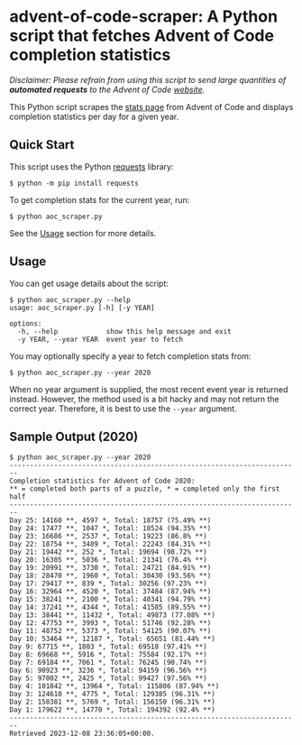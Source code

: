 # advent-of-code-scraper: A Python script that fetches Advent of Code completion statistics

*Disclaimer: Please refrain from using this script to send large quantities of **automated requests** to the Advent of Code [website](https://adventofcode.com).*

This Python script scrapes the [stats page](https://adventofcode.com/2023/stats) from Advent of Code and displays completion statistics per day for a given year.

## Quick Start

This script uses the Python [requests](https://pypi.org/project/requests/) library:

```
$ python -m pip install requests
```

To get completion stats for the current year, run:

```
$ python aoc_scraper.py
```

See the [Usage](#usage) section for more details.

## Usage

You can get usage details about the script:

```
$ python aoc_scraper.py --help
usage: aoc_scraper.py [-h] [-y YEAR]

options:
  -h, --help            show this help message and exit
  -y YEAR, --year YEAR  event year to fetch
```

You may optionally specify a year to fetch completion stats from:

```
$ python aoc_scraper.py --year 2020
```

When no year argument is supplied, the most recent event year is returned instead. However, the method used is a bit hacky and may not return the correct year. Therefore, it is best to use the `--year` argument.

## Sample Output (2020)

```
$ python aoc_scraper.py --year 2020
------------------------------------------------------------------------
Completion statistics for Advent of Code 2020:
** = completed both parts of a puzzle, * = completed only the first half
------------------------------------------------------------------------
Day 25: 14160 **, 4597 *, Total: 18757 (75.49% **)
Day 24: 17477 **, 1047 *, Total: 18524 (94.35% **)
Day 23: 16686 **, 2537 *, Total: 19223 (86.8% **)
Day 22: 18754 **, 3489 *, Total: 22243 (84.31% **)
Day 21: 19442 **, 252 *, Total: 19694 (98.72% **)
Day 20: 16305 **, 5036 *, Total: 21341 (76.4% **)
Day 19: 20991 **, 3730 *, Total: 24721 (84.91% **)
Day 18: 28470 **, 1960 *, Total: 30430 (93.56% **)
Day 17: 29417 **, 839 *, Total: 30256 (97.23% **)
Day 16: 32964 **, 4520 *, Total: 37484 (87.94% **)
Day 15: 38241 **, 2100 *, Total: 40341 (94.79% **)
Day 14: 37241 **, 4344 *, Total: 41585 (89.55% **)
Day 13: 38441 **, 11432 *, Total: 49873 (77.08% **)
Day 12: 47753 **, 3993 *, Total: 51746 (92.28% **)
Day 11: 48752 **, 5373 *, Total: 54125 (90.07% **)
Day 10: 53464 **, 12187 *, Total: 65651 (81.44% **)
Day 9: 67715 **, 1803 *, Total: 69518 (97.41% **)
Day 8: 69668 **, 5916 *, Total: 75584 (92.17% **)
Day 7: 69184 **, 7061 *, Total: 76245 (90.74% **)
Day 6: 90923 **, 3236 *, Total: 94159 (96.56% **)
Day 5: 97002 **, 2425 *, Total: 99427 (97.56% **)
Day 4: 101842 **, 13964 *, Total: 115806 (87.94% **)
Day 3: 124610 **, 4775 *, Total: 129385 (96.31% **)
Day 2: 150381 **, 5769 *, Total: 156150 (96.31% **)
Day 1: 179622 **, 14770 *, Total: 194392 (92.4% **)
------------------------------------------------------------------------
Retrieved 2023-12-08 23:36:05+00:00.
```

